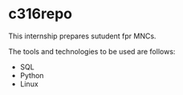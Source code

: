 # c316repo
</hr>
<p> This internship prepares sutudent fpr MNCs. </p>
<p> The tools and technologies to be used are follows: </p>
<ul>
<li>SQL</li>
<li>Python</li>
<li>Linux</li>
</ul>
